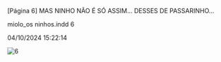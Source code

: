 [Página 6]
MAS NINHO NÃO É SÓ ASSIM...
DESSES DE PASSARINHO...

miolo_os ninhos.indd 6

04/10/2024 15:22:14

![6](./img/page_6-01.jpg)
